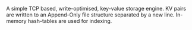 A simple TCP based, write-optimised, key-value storage engine. KV pairs are written to an Append-Only file structure separated by a new line. In-memory hash-tables are used for indexing.